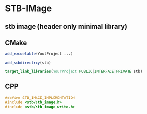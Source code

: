 # STB-IMage

## stb image (header only minimal library)

## CMake

```cmake
add_excuetable(YoutProject ...)

add_subdirectroy(stb)

target_link_libraries(YourProject PUBLIC|INTERFACE|PRIVATE stb)
```

## CPP
```cpp
#define STB_IMAGE_IMPLEMENTATION
#include <stb/stb_image.h>
#include <stb/stb_image_write.h>
```